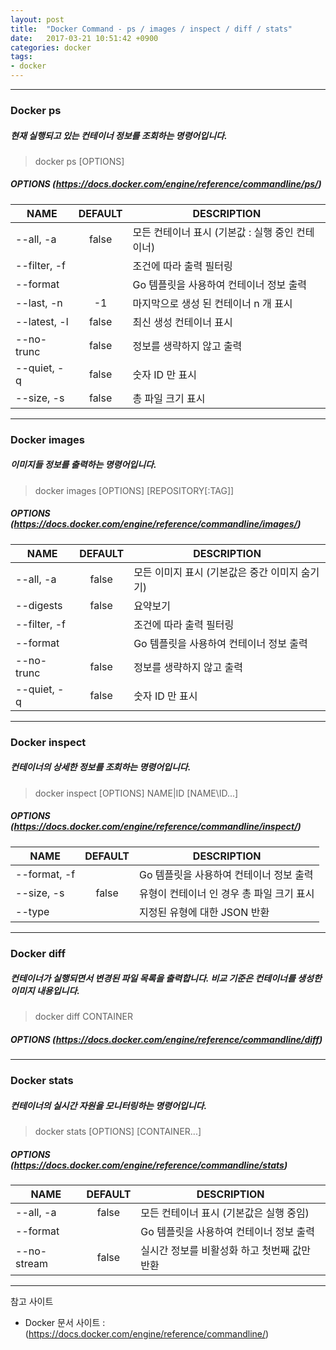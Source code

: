 ```yaml
---
layout: post
title:  "Docker Command - ps / images / inspect / diff / stats"
date:   2017-03-21 10:51:42 +0900
categories: docker
tags:
- docker
---
```


--------------

### Docker ps
##### 현재 실행되고 있는 컨테이너 정보를 조회하는 명령어입니다.
> docker ps [OPTIONS]

##### OPTIONS (<https://docs.docker.com/engine/reference/commandline/ps/>)

|NAME|DEFAULT|DESCRIPTION|
| --- | :---: | --- |
|--all, -a	|	false	|	모든 컨테이너 표시 (기본값 : 실행 중인 컨테이너)|
|--filter, -f	|	 	|	조건에 따라 출력 필터링|
|--format	|	 	|	Go 템플릿을 사용하여 컨테이너 정보 출력|
|--last, -n	|	-1	|	마지막으로 생성 된 컨테이너 n 개 표시|
|--latest, -l	|	false	|	최신 생성 컨테이너 표시|
|--no-trunc	|	false	|	정보를 생략하지 않고 출력|
|--quiet, -q	|	false	|	숫자 ID 만 표시|
|--size, -s	|	false	|	총 파일 크기 표시|


--------------

### Docker images

##### 이미지들 정보를 출력하는 명령어입니다. 

> docker images [OPTIONS] [REPOSITORY[:TAG]]

##### OPTIONS (<https://docs.docker.com/engine/reference/commandline/images/>)

|NAME|DEFAULT|DESCRIPTION|
| --- | :---: | --- |
|--all, -a	|	false	|	모든 이미지 표시 (기본값은 중간 이미지 숨기기)|
|--digests	|	false	|	요약보기|
|--filter, -f	|	 	|	조건에 따라 출력 필터링|
|--format	|	 	|	Go 템플릿을 사용하여 컨테이너 정보 출력|
|--no-trunc	|	false	|	정보를 생략하지 않고 출력|
|--quiet, -q	|	false	|	숫자 ID 만 표시|

--------------

### Docker inspect
##### 컨테이너의 상세한 정보를 조회하는 명령어입니다.

> docker inspect [OPTIONS] NAME\|ID [NAME\ID...]

##### OPTIONS (<https://docs.docker.com/engine/reference/commandline/inspect/>)

|NAME|DEFAULT|DESCRIPTION|
| --- | :---: | --- |
|--format, -f	|	 	|	Go 템플릿을 사용하여 컨테이너 정보 출력|
|--size, -s	|	false	|	유형이 컨테이너 인 경우 총 파일 크기 표시|
|--type	|	 	|	지정된 유형에 대한 JSON 반환|

--------------

### Docker diff

##### 컨테이너가 실행되면서 변경된 파일 목록을 출력합니다. 비교 기준은 컨테이너를 생성한 이미지 내용입니다.

> docker diff CONTAINER

##### OPTIONS (<https://docs.docker.com/engine/reference/commandline/diff>)

--------------

### Docker stats

##### 컨테이너의 실시간 자원을 모니터링하는 명령어입니다.

> docker stats [OPTIONS] [CONTAINER...]

##### OPTIONS (<https://docs.docker.com/engine/reference/commandline/stats>)

|NAME|DEFAULT|DESCRIPTION|
| --- | :---: | --- |
|--all, -a	|	false	|	모든 컨테이너 표시 (기본값은 실행 중임)|
|--format	|	 	|	Go 템플릿을 사용하여 컨테이너 정보 출력|
|--no-stream	|	false	|	실시간 정보를 비활성화 하고 첫번째 값만 반환|

--------------


참고 사이트
- Docker 문서 사이트 : (<https://docs.docker.com/engine/reference/commandline/>)


[Jekyll-docs]: https://Jekyllrb.com/docs/home
[Jekyll-gh]:   https://github.com/Jekyll/Jekyll
[Jekyll-talk]: https://talk.Jekyllrb.com/
